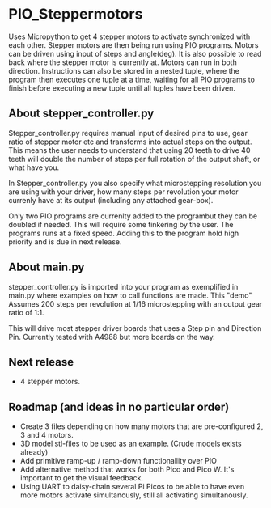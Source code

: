 # PIO_Steppermotors
Uses Micropython to get 4 stepper motors to activate synchronized with each other. Stepper motors are then being run using PIO programs. Motors can be driven using input of steps and angle(deg). It is also possible to read back where the stepper motor is currently at. Motors can run in both direction. Instructions can also be stored in a nested tuple, where the program then executes one tuple at a time, waiting for all PIO programs to finish before executing a new tuple until all tuples have been driven. 


## About stepper_controller.py
Stepper_controller.py requires manual input of desired pins to use, gear ratio of stepper motor etc and transforms into actual steps on 
the output. This means the user needs to understand that using 20 teeth to drive 40 teeth will double the number of steps per 
full rotation of the output shaft, or what have you.

In Stepper_controller.py you also specify what microstepping resolution you are using with your driver, how many steps per revolution your motor currenly 
have at its output (including any attached gear-box).

Only two PIO programs are currenlty added to the programbut they can be doubled if needed. This will require some tinkering by the user. The programs runs at a fixed speed. Adding this to the program hold high priority and is due in next release.


## About main.py
stepper_controller.py is imported into your program as exemplified in main.py where examples on how to call functions are made.
This "demo" Assumes 200 steps per revolution at 1/16 microstepping with an output gear ratio of 1:1.

This will drive most stepper driver boards that uses a Step pin and Direction Pin. Currently tested with A4988 but more boards on the way.

## Next release
- 4 stepper motors.

## Roadmap (and ideas in no particular order)
- Create 3 files depending on how many motors that are pre-configured 2, 3 and 4 motors.
- 3D model stl-files to be used as an example. (Crude models exists already)
- Add primitive ramp-up / ramp-down functionallity over PIO
- Add alternative method that works for both Pico and Pico W. It's important to get the visual feedback.
- Using UART to daisy-chain several Pi Picos to be able to have even more motors activate simultanously, still all activating simultanously.
